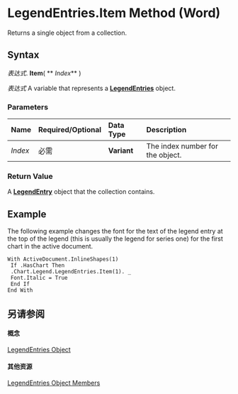 
# LegendEntries.Item Method (Word)

Returns a single object from a collection.


## Syntax

 _表达式_. **Item**( ** _Index_** )

 _表达式_ A variable that represents a **[LegendEntries](3d130934-8a2d-a2f5-b609-3ab34f406dc4.md)** object.


### Parameters



|**Name**|**Required/Optional**|**Data Type**|**Description**|
|:-----|:-----|:-----|:-----|
| _Index_|必需|**Variant**|The index number for the object.|

### Return Value

A  **[LegendEntry](9f793578-cb9b-faa1-f0a1-ea0f9e90dc6f.md)** object that the collection contains.


## Example

The following example changes the font for the text of the legend entry at the top of the legend (this is usually the legend for series one) for the first chart in the active document.


```
With ActiveDocument.InlineShapes(1) 
 If .HasChart Then 
 .Chart.Legend.LegendEntries.Item(1). _ 
 Font.Italic = True 
 End If 
End With 

```


## 另请参阅


#### 概念


[LegendEntries Object](3d130934-8a2d-a2f5-b609-3ab34f406dc4.md)
#### 其他资源


[LegendEntries Object Members](http://msdn.microsoft.com/library/978cb676-add9-3028-8721-a5d473ddc407%28Office.15%29.aspx)